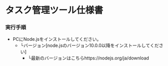 # タスク管理ツール仕様書

### 実行手順

- PCにNode.jsをインストールしてください。
  - └バージョン[node.jsのバージョン10.0.0以降をインストールしてください]
    - └最新のバージョンはこちらhttps://nodejs.org/ja/download